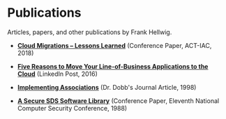 # Publications

Articles, papers, and other publications by Frank Hellwig.

- [**Cloud Migrations &ndash; Lessons Learned**](https://github.com/fhellwig/publications/blob/master/cloud-migrations-lessons-learned.md) (Conference Paper, ACT-IAC, 2018)

- [**Five Reasons to Move Your Line-of-Business Applications to the Cloud**](https://github.com/fhellwig/publications/blob/master/five-reasons-to-move-your-lob-apps-to-the-cloud.md) (LinkedIn Post, 2016)

- [**Implementing Associations**](https://github.com/fhellwig/publications/blob/master/implementing-associations.md) (Dr. Dobb's Journal Article, 1998)

- [**A Secure SDS Software Library**](https://github.com/fhellwig/publications/blob/master/a-secure-sds-software-library.md) (Conference Paper, Eleventh National Computer Security Conference, 1988)
